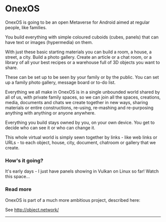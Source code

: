 
# OnexOS

OnexOS is going to be an open Metaverse for Android aimed at regular people, like
families.

You build everything with simple coloured cuboids (cubes, panels) that can have text or
images (hypermedia) on them.

With just these basic starting materials you can build a room, a house, a street, a
city. Build a photo gallery. Create an article or a chat room, or a library of all your
best recipes or a warehouse full of 3D objects you want to share.

These can be set up to be seen by your family or by the public. You can set up a family
photo gallery, message board or to-do list.

Everything we all make in OnexOS is in a single unbounded world shared by all of us,
with private family spaces, so we can join all the spaces, creations, media, documents
and chats we create together in new ways, sharing materials or entire constructions,
re-using, re-mashing and re-purposing anything with anything or anyone anywhere.

Everything you build stays owned by you, on your own device. You get to decide who can
see it or who can change it.

This whole virtual world is simply sewn together by links - like web links or URLs - to
each object, house, city, document, chatroom or gallery that we create.

### How's it going?

It's early days - I just have panels showing in Vulkan on Linux so far! Watch this space...

### Read more

OnexOS is part of a much more ambitious project, described here:

See http://object.network/

____________________________________


